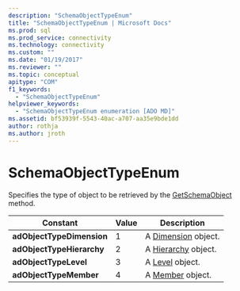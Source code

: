 ```yaml
---
description: "SchemaObjectTypeEnum"
title: "SchemaObjectTypeEnum | Microsoft Docs"
ms.prod: sql
ms.prod_service: connectivity
ms.technology: connectivity
ms.custom: ""
ms.date: "01/19/2017"
ms.reviewer: ""
ms.topic: conceptual
apitype: "COM"
f1_keywords: 
  - "SchemaObjectTypeEnum"
helpviewer_keywords: 
  - "SchemaObjectTypeEnum enumeration [ADO MD]"
ms.assetid: bf53939f-5543-40ac-a707-aa35e9bde1dd
author: rothja
ms.author: jroth
---
```

# SchemaObjectTypeEnum
Specifies the type of object to be retrieved by the [GetSchemaObject](./getschemaobject-method-ado-md.md) method.  
  
|Constant|Value|Description|  
|--------------|-----------|-----------------|  
|**adObjectTypeDimension**|1|A [Dimension](./dimension-object-ado-md.md) object.|  
|**adObjectTypeHierarchy**|2|A [Hierarchy](./hierarchy-object-ado-md.md) object.|  
|**adObjectTypeLevel**|3|A [Level](./level-object-ado-md.md) object.|  
|**adObjectTypeMember**|4|A [Member](./member-object-ado-md.md) object.|